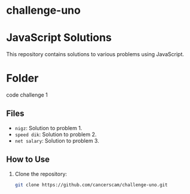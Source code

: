 # challenge-uno
# JavaScript Solutions

This repository contains solutions to various problems using JavaScript.
# Folder
code challenge 1
## Files

- `nigz`: Solution to problem 1.
- `speed dik`: Solution to problem 2.
- `net salary`: Solution to problem 3.


## How to Use

1. Clone the repository:
   ```sh
   git clone https://github.com/cancerscam/challenge-uno.git
